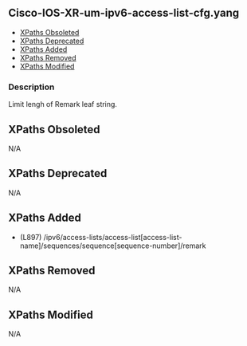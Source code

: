 ## Cisco-IOS-XR-um-ipv6-access-list-cfg.yang

- [XPaths Obsoleted](#xpaths-obsoleted)
- [XPaths Deprecated](#xpaths-deprecated)
- [XPaths Added](#xpaths-added)
- [XPaths Removed](#xpaths-removed)
- [XPaths Modified](#xpaths-modified)

### Description

Limit lengh of Remark leaf string.

## XPaths Obsoleted

N/A

## XPaths Deprecated

N/A

## XPaths Added

- (L897)	/ipv6/access-lists/access-list[access-list-name]/sequences/sequence[sequence-number]/remark

## XPaths Removed

N/A

## XPaths Modified

N/A

